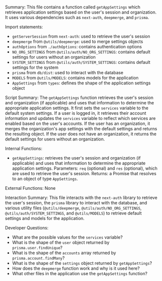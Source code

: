 Summary:
This file contains a function called `getAppSettings` which retrieves application settings based on the user's session and organization. It uses various dependencies such as `next-auth`, `deepmerge`, and `prisma`.

Import statements:
- `getServerSession` from `next-auth`: used to retrieve the user's session
- `deepmerge` from `@utils/deepmerge`: used to merge settings objects
- `authOptions` from `./authOptions`: contains authentication options
- `NO_ORG_SETTINGS` from `@utils/auth/NO_ORG_SETTINGS`: contains default settings for users without an organization
- `SYSTEM_SETTINGS` from `@utils/auth/SYSTEM_SETTINGS`: contains default settings for the system
- `prisma` from `db/dist`: used to interact with the database
- `MODELS` from `@utils/MODELS`: contains models for the application
- `AppSettings` from `types`: defines the shape of the application settings object

Script Summary:
The `getAppSettings` function retrieves the user's session and organization (if applicable) and uses that information to determine the appropriate application settings. It first sets the `services` variable to the default system settings. If a user is logged in, it retrieves their account information and updates the `services` variable to reflect which services are enabled based on the user's accounts. If the user has an organization, it merges the organization's app settings with the default settings and returns the resulting object. If the user does not have an organization, it returns the default settings for users without an organization.

Internal Functions:
- `getAppSettings`: retrieves the user's session and organization (if applicable) and uses that information to determine the appropriate application settings. Parameters: `req` (optional) and `res` (optional), which are used to retrieve the user's session. Returns: a Promise that resolves to an object of type `AppSettings`.

External Functions:
None

Interaction Summary:
This file interacts with the `next-auth` library to retrieve the user's session, the `prisma` library to interact with the database, and various utility files (`@utils/deepmerge`, `@utils/auth/NO_ORG_SETTINGS`, `@utils/auth/SYSTEM_SETTINGS`, and `@utils/MODELS`) to retrieve default settings and models for the application.

Developer Questions:
- What are the possible values for the `services` variable?
- What is the shape of the `user` object returned by `prisma.user.findUnique`?
- What is the shape of the `accounts` array returned by `prisma.account.findMany`?
- What is the shape of the `settings` object returned by `getAppSettings`?
- How does the `deepmerge` function work and why is it used here?
- What other files in the application use the `getAppSettings` function?